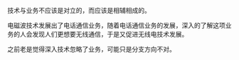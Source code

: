 技术与业务不应该是对立的，而应该是相辅相成的。

电磁波技术发展出了电话通信业务，随着电话通信业务的发展，深入的了解这项业务的人会发现人们更想要无线通信，于是又促进无线电技术发展。

之前老是觉得深入技术忽略了业务，可能只是分支方向不对。